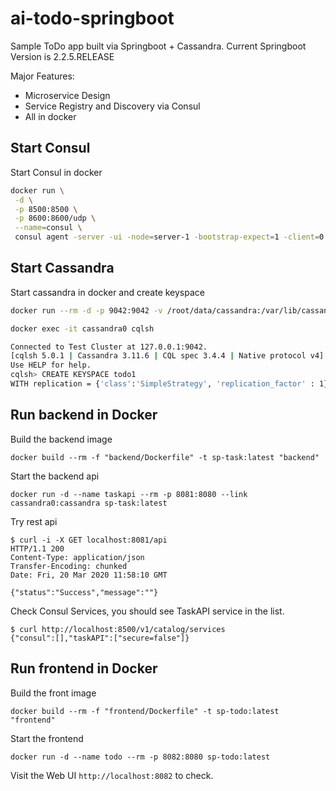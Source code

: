 # ai-todo-springboot
Sample ToDo app built via Springboot + Cassandra. Current Springboot Version is 2.2.5.RELEASE

Major Features:
- Microservice Design
- Service Registry and Discovery via Consul
- All in docker


## Start Consul

Start Consul in docker
```bash
docker run \
 -d \
 -p 8500:8500 \
 -p 8600:8600/udp \
 --name=consul \
 consul agent -server -ui -node=server-1 -bootstrap-expect=1 -client=0.0.0.0
```


## Start Cassandra

Start cassandra in docker and create keyspace
```bash
docker run --rm -d -p 9042:9042 -v /root/data/cassandra:/var/lib/cassandra --name cassandra0 cassandra

docker exec -it cassandra0 cqlsh

Connected to Test Cluster at 127.0.0.1:9042.
[cqlsh 5.0.1 | Cassandra 3.11.6 | CQL spec 3.4.4 | Native protocol v4]
Use HELP for help.
cqlsh> CREATE KEYSPACE todo1
WITH replication = {'class':'SimpleStrategy', 'replication_factor' : 1};
```


## Run backend in Docker

Build the backend image
```
docker build --rm -f "backend/Dockerfile" -t sp-task:latest "backend"
```

Start the backend api
```
docker run -d --name taskapi --rm -p 8081:8080 --link cassandra0:cassandra sp-task:latest
```

Try rest api
```
$ curl -i -X GET localhost:8081/api
HTTP/1.1 200 
Content-Type: application/json
Transfer-Encoding: chunked
Date: Fri, 20 Mar 2020 11:58:10 GMT

{"status":"Success","message":""}
```

Check Consul Services, you should see TaskAPI service in the list.
```
$ curl http://localhost:8500/v1/catalog/services
{"consul":[],"taskAPI":["secure=false"]}
```



## Run frontend in Docker

Build the front image
```
docker build --rm -f "frontend/Dockerfile" -t sp-todo:latest "frontend"
```

Start the frontend
```
docker run -d --name todo --rm -p 8082:8080 sp-todo:latest
```

Visit the Web UI `http://localhost:8082` to check.